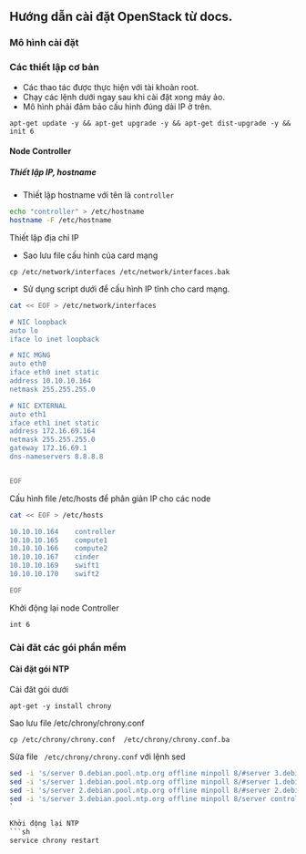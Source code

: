 ## Hướng dẫn cài đặt OpenStack từ docs.

### Mô hình cài đặt


### Các thiết lập cơ bản

- Các thao tác được thực hiện với tài khoản root.
- Chạy các lệnh dưới ngay sau khi cài đặt xong máy ảo.
- Mô hình phải đảm bảo cấu hình đúng dải IP ở trên.

`
apt-get update -y && apt-get upgrade -y && apt-get dist-upgrade -y && init 6
`

#### Node Controller
##### Thiết lập IP, hostname


- Thiết lập hostname với tên là `controller` 

```sh 
echo "controller" > /etc/hostname
hostname -F /etc/hostname
```

Thiết lập địa chỉ IP

- Sao lưu file cấu hình của card mạng

`
cp /etc/network/interfaces /etc/network/interfaces.bak
`

- Sử dụng script dưới để cấu hình IP tĩnh cho card mạng.

```sh
cat << EOF > /etc/network/interfaces

# NIC loopback
auto lo
iface lo inet loopback

# NIC MGNG
auto eth0
iface eth0 inet static
address 10.10.10.164
netmask 255.255.255.0

# NIC EXTERNAL
auto eth1
iface eth1 inet static
address 172.16.69.164
netmask 255.255.255.0
gateway 172.16.69.1
dns-nameservers 8.8.8.8


EOF

```

Cấu hình file /etc/hosts để phân giản IP cho các node

```sh
cat << EOF > /etc/hosts 

10.10.10.164    controller
10.10.10.165    compute1
10.10.10.166    compute2
10.10.10.167    cinder
10.10.10.169    swift1
10.10.10.170    swift2

EOF

```
Khởi động lại node Controller

`
int 6
`

### Cài đăt các gói phần mềm
#### Cài đặt gói NTP

Cài đăt gói dưới

`
apt-get -y install chrony
`

Sao lưu file /etc/chrony/chrony.conf 

`
cp /etc/chrony/chrony.conf  /etc/chrony/chrony.conf.ba
`

Sửa file ` /etc/chrony/chrony.conf` với lệnh sed

```sh
sed -i 's/server 0.debian.pool.ntp.org offline minpoll 8/#server 3.debian.pool.ntp.org offline minpoll 8/g' /etc/chrony/chrony.conf 
sed -i 's/server 1.debian.pool.ntp.org offline minpoll 8/#server 1.debian.pool.ntp.org offline minpoll 8/g' /etc/chrony/chrony.conf 
sed -i 's/server 2.debian.pool.ntp.org offline minpoll 8/#server 2.debian.pool.ntp.org offline minpoll 8/g' /etc/chrony/chrony.conf 
sed -i 's/server 3.debian.pool.ntp.org offline minpoll 8/server controller iburst/g' /etc/chrony/chrony.conf 
`

Khởi động lại NTP
```sh
service chrony restart
```